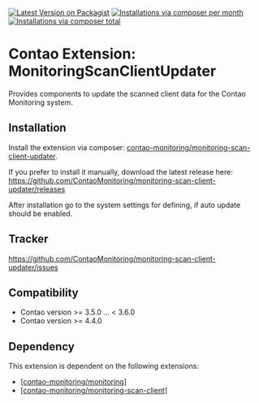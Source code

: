 [![Latest Version on Packagist](http://img.shields.io/packagist/v/contao-monitoring/monitoring-scan-client-updater.svg?style=flat)](https://packagist.org/packages/contao-monitoring/monitoring-scan-client-updater)
[![Installations via composer per month](http://img.shields.io/packagist/dm/contao-monitoring/monitoring-scan-client-updater.svg?style=flat)](https://packagist.org/packages/contao-monitoring/monitoring-scan-client-updater)
[![Installations via composer total](http://img.shields.io/packagist/dt/contao-monitoring/monitoring-scan-client-updater.svg?style=flat)](https://packagist.org/packages/contao-monitoring/monitoring-scan-client-updater)

Contao Extension: MonitoringScanClientUpdater
=============================================

Provides components to update the scanned client data for the Contao Monitoring system.


Installation
------------

Install the extension via composer: [contao-monitoring/monitoring-scan-client-updater](https://packagist.org/packages/contao-monitoring/monitoring-scan-client-updater).

If you prefer to install it manually, download the latest release here: https://github.com/ContaoMonitoring/monitoring-scan-client-updater/releases

After installation go to the system settings for defining, if auto update should be enabled.


Tracker
-------

https://github.com/ContaoMonitoring/monitoring-scan-client-updater/issues


Compatibility
-------------

- Contao version >= 3.5.0 ... <  3.6.0
- Contao version >= 4.4.0


Dependency
----------

This extension is dependent on the following extensions:

- [[contao-monitoring/monitoring]](https://packagist.org/packages/contao-monitoring/monitoring)
- [[contao-monitoring/monitoring-scan-client]](https://packagist.org/packages/contao-monitoring/monitoring-scan-client)
